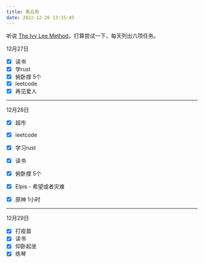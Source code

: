 ```yaml
---
title: 第五周
date: 2022-12-26 13:15:45
---
```

听说 [The Ivy Lee Method](https://jamesclear.com/ivy-lee)，打算尝试一下，每天列出六项任务。

12月27日

- [x] 读书
- [x] 学rust
- [x] 俯卧撑 5个
- [x] leetcode
- [x] 再见爱人

---

12月28日

- [x] 超市
- [x] leetcode
- [x] 学习rust
- [x] 读书
- [x] 俯卧撑 5个
- [x] Elpis - 希望或者灾难
- [x] 原神 1小时



---

12月29日

- [x] 打疫苗
- [x] 读书
- [x] 仰卧起坐
- [x] 练琴
